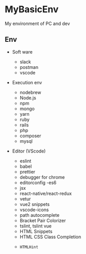 # MyBasicEnv
My environment of PC and dev

## Env
- Soft ware
  - slack
  - postman
  - vscode
  
- Execution env
  - nodebrew
  - Node.js
  - npm
  - mongo
  - yarn
  - ruby
  - rails
  - php
  - composer
  - mysql
  
- Editor (VScode)
  - eslint
  - babel 
  - prettier
  - debugger for chrome
  - editorconfig
  -es6
  - jsx
  - react-native/react-redux
  - vetur
  - vue2 snippets
  - vscode-icons
  - path autocomplete
  - Bracket Pair Colorizer
  - tslint, tslint vue
  - HTML Snippets
  - HTML CSS Class Completion
  - 	HTMLHint
